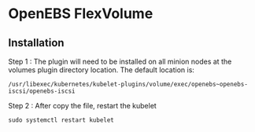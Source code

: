 # OpenEBS FlexVolume 

## Installation 

Step 1 : The plugin will need to be installed on all minion nodes at the volumes plugin directory location. The default location is:

```
/usr/libexec/kubernetes/kubelet-plugins/volume/exec/openebs~openebs-iscsi/openebs-iscsi
```

Step 2 : After copy the file, restart the kubelet

```
sudo systemctl restart kubelet
```


